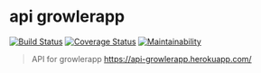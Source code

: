 # api growlerapp

[![Build Status](https://travis-ci.org/growlerapp/api.svg?branch=master)](https://travis-ci.org/growlerapp/api)
[![Coverage Status](https://coveralls.io/repos/github/growlerapp/api/badge.svg?branch=master)](https://coveralls.io/github/growlerapp/api?branch=master)
[![Maintainability](https://api.codeclimate.com/v1/badges/540f478d6123675c4ce5/maintainability)](https://codeclimate.com/github/growlerapp/api/maintainability)

> API for growlerapp https://api-growlerapp.herokuapp.com/
